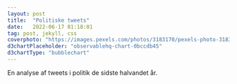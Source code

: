 ```yaml
---
layout: post
title:  "Politiske tweets"
date:   2022-06-17 01:18:01
tag: post, jekyll, css
coverphoto: "https://images.pexels.com/photos/3183170/pexels-photo-3183170.jpeg?w=640"
d3chartPlaceholder: "observablehq-chart-0bccdb45"
d3chartType: "bubblechart"
---
```


En analyse af tweets i politik de sidste halvandet år.

<!--more-->

